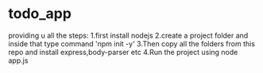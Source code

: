 # todo_app
providing u all the steps:
1.first install nodejs
2.create a project folder and inside that type command 'npm init -y'
3.Then copy all the folders from this repo and install express,body-parser etc
4.Run the project using node app.js

